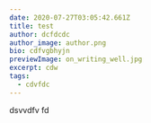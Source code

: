 ```yaml
---
date: 2020-07-27T03:05:42.661Z
title: test
author: dcfdcdc
author_image: author.png
bio: cdfvgbhyjn
previewImage: on_writing_well.jpg
excerpt: cdw
tags:
  - cdvfdc
---
```

dsvvdfv fd